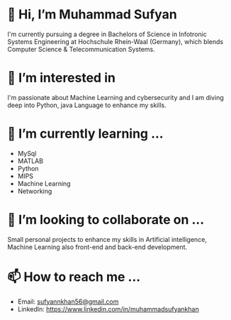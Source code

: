 # 👋 Hi, I’m Muhammad Sufyan
I'm currently pursuing a degree in Bachelors of Science in Infotronic Systems Engineering at Hochschule Rhein-Waal (Germany), which blends Computer Science & Telecommunication Systems. 
# 👀 I’m interested in 
I'm passionate about Machine Learning and cybersecurity and I am diving deep into Python, java Language to enhance my skills. 
# 🌱 I’m currently learning ...
- MySql
- MATLAB
- Python
- MIPS
- Machine Learning
- Networking 
# 💞️ I’m looking to collaborate on ...
Small personal projects to enhance my skills in Artificial intelligence, Machine Learning also front-end and back-end development.
# 📫 How to reach me ...
- Email: sufyannkhan56@gmail.com
- LinkedIn: https://www.linkedin.com/in/muhammadsufyankhan


<!---
Sufyann34/Sufyann34 is a ✨ special ✨ repository because its `README.md` (this file) appears on your GitHub profile.
You can click the Preview link to take a look at your changes.
--->
